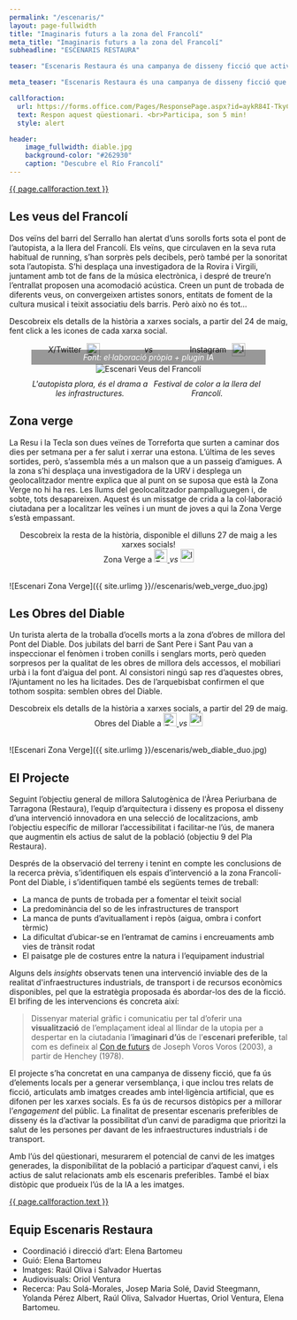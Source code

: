 ```yaml
---
permalink: "/escenaris/"
layout: page-fullwidth
title: "Imaginaris futurs a la zona del Francolí"
meta_title: "Imaginaris futurs a la zona del Francolí"
subheadline: "ESCENARIS RESTAURA"

teaser: "Escenaris Restaura és una campanya de disseny ficció que activa imaginaris de salut sobre com podrien ser l’àrea del Francolí al seu pas per Tarragona. Les veus del Francolí, Zona Verge i Les obres del Diable son tres relats transmedia que es difonen per Twitter i Instagram."

meta_teaser: "Escenaris Restaura és una campanya de disseny ficció que activa imaginaris de salut sobre com podrien ser l’àrea del Francolí al seu pas per Tarragona. Les veus del Francolí[1], Zona Verge[2] i Les obres del Diable[3] son tres relats transmedia que es difonen per Twitter i Instagram. Segueix-les i participa!"

callforaction:
  url: https://forms.office.com/Pages/ResponsePage.aspx?id=aykR84I-TkyCqajkA6QrEatLseDRAM5FsQ_t6wbWE9xUMDAwNEY0UDdET1lGMTQ2WDEwOVYzMkpGNS4u
  text: Respon aquest qüestionari. <br>Participa, son 5 min!
  style: alert

header:
    image_fullwidth: diable.jpg
    background-color: "#262930"
    caption: "Descubre el Río Francolí"
---
```


<head>
<style>
  .container {
    display: flex;
    justify-content: space-between;
    align-items: center;
    text-align: center;
    margin-bottom: 5px;
  }
  .container > div {
    flex: 1;
    display: flex;
    justify-content: center;
    align-items: center;
  }
  .container a {
    display: inline-block;
    margin: 0 10px;
  }
  .figcaption-container {
    display: flex;
    justify-content: space-between;
    width: 100%;
  }
  .figcaption-container > em {
    flex: 1;
    text-align: center;
  }
  figure {
    text-align: center;
    position: relative;
  }
  figcaption {
    margin-top: 10px;
  }
  .source {
    position: absolute;
    bottom: 60px; /* Ajustat per elevar-lo dins de la imatge */
    left: 0;
    width: 100%;
    color: white;
    background-color: rgba(0, 0, 0, 0.4); /* Fons negre més opac per millorar la visibilitat */
    padding: 5px 0;
    font-style: italic;
    text-align: center; /* Assegura que el text està centrat horitzontalment */
  }
</style>
</head>


   <div class="row t60 b60">
        <div class="small-12 text-center columns">
            <a class="button large radius {{ page.callforaction.style }}" href="{{ url }}{{ page.callforaction.url }}"{% if page.callforaction.url contains 'http' %} target="_blank" {% endif %}>{{ page.callforaction.text }}</a>
        </div><!-- /.small-12.columns -->
    </div><!-- /.row -->

## Les veus del Francolí
Dos veïns del barri del Serrallo han alertat d’uns sorolls forts sota el pont de l’autopista, a la llera del Francolí. Els veïns, que circulaven en la seva ruta habitual de running, s’han sorprès pels decibels, però també per la sonoritat sota l’autopista. S’hi desplaça una investigadora de la Rovira i Virgili, juntament amb tot de fans de la música electrònica, i despré de treure’n l’entrallat proposen una acomodació acústica. Creen un punt de trobada de diferents veus, on convergeixen artistes sonors, entitats de foment de la cultura musical i teixit associatiu dels barris. Però això no és tot... 

Descobreix els detalls de la història a xarxes socials, a partir del 24 de maig, fent click a les icones de cada xarxa social.

<div class="container">
  <div>
    <em>X</em>/Twitter
    <a href="https://twitter.com/home" target="_blank">
      <img src="{{ site.baseurl }}/assets/img/X_icon.svg" alt="Twitter/X" style="width: 24px;">
    </a>
  </div>
  <em>vs</em>
  <div>
    Instagram
    <a href="https://www.instagram.com/" target="_blank">
      <img src="{{ site.baseurl }}/assets/img/instagram_icon.svg.webp" alt="Instagram" style="width: 24px;">
    </a>
  </div>
</div>

<figure>
  <img src="{{ site.urlimg }}/escenaris/web_veus_duo.jpg" alt="Escenari Veus del Francolí">
  <figcaption>
    <div class="figcaption-container">
      <em>L'autopista plora, és el drama a les infrastructures.</em>
      <em>Festival de color a la llera del Francolí.</em>
    </div>
    <div class="source">Font: el·laboració pròpia + plugin IA</div>
  </figcaption>
</figure>



## Zona verge
La Resu i la Tecla son dues veïnes de Torreforta que surten a caminar dos dies per setmana per a fer salut i xerrar una estona. L’última de les seves sortides, però, s’assembla més a un malson que a un passeig d’amigues. A la zona s’hi desplaça una investigadora de la URV i desplega un geolocalitzador mentre explica que al punt on se suposa que està la Zona Verge no hi ha res. Les llums del geolocalitzador pampalluguegen i, de sobte, tots desapareixen. Aquest és un missatge de crida a la col·laboració ciutadana per a localitzar les veïnes i un munt de joves a qui la Zona Verge s’està empassant. 

<center>
  Descobreix la resta de la història, disponible el dilluns 27 de maig a les xarxes socials! <br>
  Zona Verge a 
  <a href="https://twitter.com/home" target="_blank">
    <img src="{{ site.baseurl }}/assets/img/X_icon.svg" alt="Twitter/X" style="width: 24px;">
  </a> 
  <em>vs</em>
  <a href="https://www.instagram.com/" target="_blank">
    <img src="{{ site.baseurl }}/assets/img/instagram_icon.svg.webp" alt="Instagram" style="width: 24px;">
  </a>
</center>
<br>

![Escenari Zona Verge]({{ site.urlimg }}//escenaris/web_verge_duo.jpg)

## Les Obres del Diable
Un turista alerta de la troballa d’ocells morts a la zona d’obres de millora del Pont del Diable. Dos jubilats del barri de Sant Pere i Sant Pau van a inspeccionar el fenòmen i troben conills i senglars morts, però queden sorpresos per la qualitat de les obres de millora dels accessos, el mobiliari urbà i la font d’aigua del pont. Al consistori ningú sap res d’aquestes obres, l’Ajuntament no les ha licitades. Des de l’arquebisbat confirmen el que tothom sospita: semblen obres del Diable. 

<center>
  Descobreix els detalls de la història a xarxes socials, a partir del 29 de maig.<br>
  Obres del Diable a 
  <a href="https://twitter.com/home" target="_blank">
    <img src="{{ site.baseurl }}/assets/img/X_icon.svg" alt="Twitter/X" style="width: 24px;">
  </a> 
  <em>vs</em>
  <a href="https://www.instagram.com/" target="_blank">
    <img src="{{ site.baseurl }}/assets/img/instagram_icon.svg.webp" alt="Instagram" style="width: 24px;">
  </a>
</center>
<br>

![Escenari Zona Verge]({{ site.urlimg }}/escenaris/web_diable_duo.jpg)

## El Projecte
Seguint l’objectiu general de millora Salutogènica de l'Àrea Periurbana de Tarragona (Restaura), l’equip d’arquitectura i disseny es proposa el disseny d’una intervenció innovadora en una selecció de localitzacions, amb l’objectiu específic de millorar l’accessibilitat i facilitar-ne l’ús, de manera que augmentin els actius de salut de la població (objectiu 9 del Pla Restaura).

Després de la observació del terreny i tenint en compte les conclusions de la recerca prèvia, s’identifiquen els espais d’intervenció a la zona Francolí-Pont del Diable, i s’identifiquen també els següents temes de treball:
  - La manca de punts de trobada per a fomentar el teixit social
  - La predominància del so de les infrastructures de transport
  - La manca de punts d’avituallament i repòs (aigua, ombra i confort tèrmic)
  - La dificultat d’ubicar-se en l’entramat de camins i encreuaments amb vies de trànsit rodat
  - El paisatge ple de costures entre la natura i l’equipament industrial

Alguns dels *insights* observats tenen una intervenció inviable des de la realitat d'infraestructures industrials, de transport i de recursos econòmics disponibles, pel que la estratègia proposada és abordar-los des de la ficció. El brífing de les intervencions és concreta així:

> Dissenyar material gràfic i comunicatiu per tal d’oferir una **visualització** de l’emplaçament ideal al llindar de la utopia per a despertar en la ciutadania l’**imaginari d’ús** de l’**escenari preferible**, tal com es defineix al [Con de futurs](https://design-toolkit.recursos.uoc.edu/disseny-especulatiu/) de Joseph Voros Voros (2003), a partir de Henchey (1978).

El projecte s’ha concretat en una campanya de disseny ficció, que fa ús d’elements locals per a generar versemblança, i que inclou tres relats de ficció, articulats amb imatges creades amb intel·ligència artificial, que es difonen per les xarxes socials. Es fa ús de recursos distòpics per a millorar l’*engagement* del públic. La finalitat de presentar escenaris preferibles de disseny és la d’activar la possibilitat d’un canvi de paradigma que prioritzi la salut de les persones per davant de les infraestructures industrials i de transport.

Amb l’ús del qüestionari, mesurarem el potencial de canvi de les imatges generades, la disponibilitat de la població a participar d’aquest canvi, i els actius de salut relacionats amb els escenaris preferibles. També el biax distòpic que produeix l’ús de la IA a les imatges.

   <div class="row t60 b60">
        <div class="small-12 text-center columns">
            <a class="button large radius {{ page.callforaction.style }}" href="{{ url }}{{ page.callforaction.url }}"{% if page.callforaction.url contains 'http' %} target="_blank" {% endif %}>{{ page.callforaction.text }}</a>
        </div><!-- /.small-12.columns -->
    </div><!-- /.row -->

## Equip Escenaris Restaura
- Coordinació i direcció d’art: Elena Bartomeu
- Guió: Elena Bartomeu
- Imatges: Raúl Oliva i Salvador Huertas
- Audiovisuals: Oriol Ventura
- Recerca: Pau Solá-Morales, Josep Maria Solé, David Steegmann, Yolanda Pérez Albert, Raúl Oliva, Salvador Huertas, Oriol Ventura, Elena Bartomeu.



